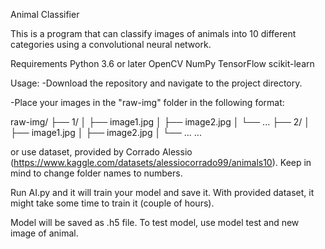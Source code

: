 Animal Classifier

This is a program that can classify images of animals into 10 different categories using a convolutional neural network.

Requirements
Python 3.6 or later
OpenCV
NumPy
TensorFlow
scikit-learn

Usage: 
-Download the repository and navigate to the project directory.

-Place your images in the "raw-img" folder in the following format:

raw-img/
├── 1/
│   ├── image1.jpg
│   ├── image2.jpg
│   └── ...
├── 2/
│   ├── image1.jpg
│   ├── image2.jpg
│   └── ...
...

or use dataset, provided by Corrado Alessio (https://www.kaggle.com/datasets/alessiocorrado99/animals10). Keep in mind to change folder names to numbers.

Run AI.py and it will train your model and save it. With provided dataset, it might take some time to train it (couple of hours).

Model will be saved as .h5 file. To test model, use model test and new image of animal.



